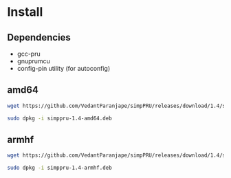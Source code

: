# Install

## Dependencies
  
* gcc-pru
* gnuprumcu
* config-pin utility (for autoconfig)

## amd64

```bash
wget https://github.com/VedantParanjape/simpPRU/releases/download/1.4/simppru-1.4-amd64.deb

sudo dpkg -i simppru-1.4-amd64.deb
```

## armhf

```bash
wget https://github.com/VedantParanjape/simpPRU/releases/download/1.4/simppru-1.4-armhf.deb

sudo dpkg -i simppru-1.4-armhf.deb
```
